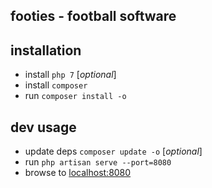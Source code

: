 ## footies - football software

## installation

- install `php 7` [*optional*]
- install `composer`
- run `composer install -o`


## dev usage

- update deps `composer update -o` [*optional*]
- run `php artisan serve --port=8080`
- browse to [localhost:8080](http://localhost:8080)
